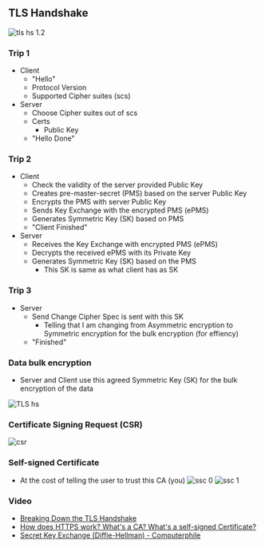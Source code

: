 ## TLS Handshake

![tls hs 1.2](img/tls-hs-12.png)
 
### Trip 1
- Client
    - "Hello"
    - Protocol Version
    - Supported Cipher suites (scs)
- Server
    - Choose Cipher suites out of scs
    - Certs
        - Public Key
    - "Hello Done"

### Trip 2
- Client
    - Check the validity of the server provided Public Key
    - Creates pre-master-secret (PMS)  based on the server Public Key
    - Encrypts the PMS with server Public Key 
    - Sends Key Exchange with the encrypted PMS (ePMS) 
    - Generates Symmetric Key (SK) based on PMS
    - "Client Finished"
- Server
    - Receives the Key Exchange with encrypted PMS (ePMS) 
    - Decrypts the received  ePMS with its Private Key
    - Generates Symmetric Key (SK) based on the PMS
        - This SK is same as what client has as SK

### Trip 3
- Server
    - Send Change Cipher Spec is sent with this SK
        - Telling that I am changing from Asymmetric encryption to Symmetric encryption for the bulk encryption (for effiency)
    - "Finished"


### Data bulk encryption
- Server and Client use this agreed Symmetric Key (SK) for the bulk encryption of the data

![TLS hs](img/tls-hs-1.png)

### Certificate Signing Request (CSR)
![csr](img/csr-1.png)

### Self-signed Certificate
- At the cost of telling the user to trust this CA (you)
![ssc 0](img/ssc-0.png)
![ssc 1 ](img/ssc-1.png)

### Video
- [Breaking Down the TLS Handshake](https://www.youtube.com/watch?v=cuR05y_2Gxc)    
- [How does HTTPS work? What's a CA? What's a self-signed Certificate?](https://www.youtube.com/watch?v=T4Df5_cojAs)
- [Secret Key Exchange (Diffie-Hellman) - Computerphile](https://www.youtube.com/watch?v=NmM9HA2MQGI)

